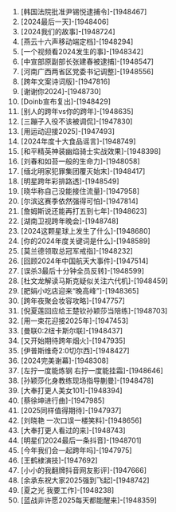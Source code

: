 
1. [韩国法院批准尹锡悦逮捕令]-[1948467]
1. [2024最后一天]-[1948406]
1. [2024我们的故事]-[1948724]
1. [燕云十六声移动端定档]-[1948294]
1. [一个视频看2024发生的事]-[1948342]
1. [中宣部原副部长张建春被逮捕]-[1948547]
1. [河南广西两省区党委书记调整]-[1948556]
1. [跨年文案诗词版]-[1947816]
1. [谢谢你2024]-[1948730]
1. [Doinb宣布复出]-[1948429]
1. [别人的跨年vs你的跨年]-[1948635]
1. [三蹦子入役不该被调侃]-[1947830]
1. [用运动迎接2025]-[1947493]
1. [2024年度十大食品谣言]-[1948749]
1. [和平精英神装幽焰骑士实战效果]-[1948398]
1. [刘春和如苔一般的生命力]-[1948058]
1. [缅北明家犯罪集团覆灭始末]-[1948417]
1. [明星跨年彩排路透]-[1948549]
1. [晓华称自己没能接住流量]-[1947958]
1. [尔滨这赛季依然强得可怕]-[1947814]
1. [詹姆斯说还能再打五到七年]-[1948623]
1. [湖南卫视跨年晚会]-[1948748]
1. [2024这颗星球上发生了什么]-[1948680]
1. [你的2024年度关键词是什么]-[1948589]
1. [莫兰德领取总冠军戒指]-[1948232]
1. [回顾2024年中国航天大事件]-[1947514]
1. [误杀3最后十分钟全员反转]-[1948599]
1. [杜文龙解读马斯克疑似关注六代机]-[1948459]
1. [肥娟小吃店迎来“晚高峰”]-[1948365]
1. [跨年夜聚会妆容攻略]-[1947757]
1. [倪夏莲回应给王楚钦孙颖莎当陪练]-[1948703]
1. [用一束花迎接2025年]-[1947453]
1. [曼联0:2纽卡斯尔联]-[1948437]
1. [又开始期待跨年烟火]-[1947935]
1. [伊普斯维奇2:0切尔西]-[1948427]
1. [2024完美谢幕]-[1948308]
1. [左拧一度能炼钢 右拧一度能挂霜]-[1948646]
1. [孙颖莎化身教练现场指导蒯曼]-[1948478]
1. [大奉打更人美女101]-[1948394]
1. [蔡徐坤进行曲]-[1947985]
1. [2025同样值得期待]-[1947937]
1. [刘晓艳 一次口误一楼笑料]-[1948656]
1. [大奉打更人看过的来]-[1948743]
1. [明星们2024最后一条抖音]-[1948701]
1. [今年我们会一起跨年吗]-[1947975]
1. [王鹤棣演技]-[1947692]
1. [小小的我翻牌抖音网友影评]-[1947666]
1. [余承东祝大家2025强到飞起]-[1948742]
1. [夏之光 我要工作]-[1948238]
1. [蓝战非许愿2025每天都能醒来]-[1948359]